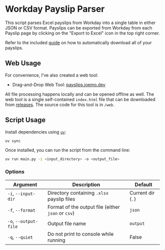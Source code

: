 # Workday Payslip Parser

This script parses Excel payslips from Workday into a single table in either
JSON or CSV format. Payslips can be exported from Workday from each Payslip
page by clicking on the "Export to Excel" icon in the top right corner.

Refer to the included [guide](payslip-automation-guide.md) on how to
automatically download all of your payslips.

## Web Usage

For convenience, I've also created a web tool:

- Drag-and-Drop Web Tool: [payslips.joemo.dev](https://payslips.joemo.dev)

All file processing happens locally and can be opened offline as well. The web
tool is a single self-contained `index.html` file that can be downloaded from
[releases](https://github.com/yuzhoumo/workday-payslip-parser/releases/latest).
The source code for this tool is in `/web`.

## Script Usage

Install dependencies using [`uv`](https://github.com/astral-sh/uv):

```bash
uv sync
```

Once installed, you can run the script from the command line:

```bash
uv run main.py -i <input_directory> -o <output_file>
```

### Options

| Argument               | Description                                               | Default           |
|------------------------|-----------------------------------------------------------|-------------------|
| `-i`, `--input-dir`    | Directory containing `.xlsx` payslip files                | Current dir (`.`) |
| `-f`, `--format`       | Format of the output file (either `json` or `csv`)        | `json`            |
| `-o`, `--output-file`  | Output file name                                          | `output`          |
| `-q`, `--quiet`        | Do not print to console while running                     | False             |
